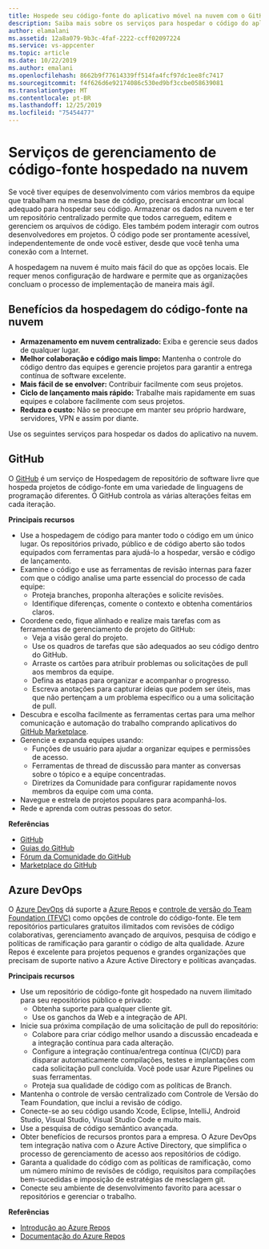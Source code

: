 ```yaml
---
title: Hospede seu código-fonte do aplicativo móvel na nuvem com o GitHub e o Azure DevOps
description: Saiba mais sobre os serviços para hospedar o código do aplicativo móvel na nuvem com os serviços da Microsoft.
author: elamalani
ms.assetid: 12a8a079-9b3c-4faf-2222-ccff02097224
ms.service: vs-appcenter
ms.topic: article
ms.date: 10/22/2019
ms.author: emalani
ms.openlocfilehash: 8662b9f77614339ff514fa4fcf97dc1ee8fc7417
ms.sourcegitcommit: f4f626d6e92174086c530ed9bf3ccbe058639081
ms.translationtype: MT
ms.contentlocale: pt-BR
ms.lasthandoff: 12/25/2019
ms.locfileid: "75454477"
---
```

# <a name="cloud-hosted-source-code-management-services"></a>Serviços de gerenciamento de código-fonte hospedado na nuvem
Se você tiver equipes de desenvolvimento com vários membros da equipe que trabalham na mesma base de código, precisará encontrar um local adequado para hospedar seu código. Armazenar os dados na nuvem e ter um repositório centralizado permite que todos carreguem, editem e gerenciem os arquivos de código. Eles também podem interagir com outros desenvolvedores em projetos. O código pode ser prontamente acessível, independentemente de onde você estiver, desde que você tenha uma conexão com a Internet.

A hospedagem na nuvem é muito mais fácil do que as opções locais. Ele requer menos configuração de hardware e permite que as organizações concluam o processo de implementação de maneira mais ágil.

## <a name="benefits-of-hosting-source-code-in-the-cloud"></a>Benefícios da hospedagem do código-fonte na nuvem
- **Armazenamento em nuvem centralizado:** Exiba e gerencie seus dados de qualquer lugar.
- **Melhor colaboração e código mais limpo:** Mantenha o controle do código dentro das equipes e gerencie projetos para garantir a entrega contínua de software excelente.
- **Mais fácil de se envolver:** Contribuir facilmente com seus projetos.
- **Ciclo de lançamento mais rápido:** Trabalhe mais rapidamente em suas equipes e colabore facilmente com seus projetos.
- **Reduza o custo:** Não se preocupe em manter seu próprio hardware, servidores, VPN e assim por diante.

Use os seguintes serviços para hospedar os dados do aplicativo na nuvem.

## <a name="github"></a>GitHub
O [GitHub](https://github.com/) é um serviço de Hospedagem de repositório de software livre que hospeda projetos de código-fonte em uma variedade de linguagens de programação diferentes. O GitHub controla as várias alterações feitas em cada iteração.

**Principais recursos**
- Use a hospedagem de código para manter todo o código em um único lugar. Os repositórios privado, público e de código aberto são todos equipados com ferramentas para ajudá-lo a hospedar, versão e código de lançamento.
- Examine o código e use as ferramentas de revisão internas para fazer com que o código analise uma parte essencial do processo de cada equipe:
    - Proteja branches, proponha alterações e solicite revisões.
    - Identifique diferenças, comente o contexto e obtenha comentários claros.
- Coordene cedo, fique alinhado e realize mais tarefas com as ferramentas de gerenciamento de projeto do GitHub:
    - Veja a visão geral do projeto.
    - Use os quadros de tarefas que são adequados ao seu código dentro do GitHub.
    - Arraste os cartões para atribuir problemas ou solicitações de pull aos membros da equipe.
    - Defina as etapas para organizar e acompanhar o progresso.
    - Escreva anotações para capturar ideias que podem ser úteis, mas que não pertençam a um problema específico ou a uma solicitação de pull.
- Descubra e escolha facilmente as ferramentas certas para uma melhor comunicação e automação do trabalho comprando aplicativos do [GitHub Marketplace](https://github.com/marketplace).
- Gerencie e expanda equipes usando: 
    - Funções de usuário para ajudar a organizar equipes e permissões de acesso.
    - Ferramentas de thread de discussão para manter as conversas sobre o tópico e a equipe concentradas.
    - Diretrizes da Comunidade para configurar rapidamente novos membros da equipe com uma conta.
- Navegue e estrela de projetos populares para acompanhá-los.
- Rede e aprenda com outras pessoas do setor.

**Referências**
- [GitHub](https://github.com/)
- [Guias do GitHub](https://guides.github.com/)
- [Fórum da Comunidade do GitHub](https://github.community/)
- [Marketplace do GitHub](https://github.com/marketplace)

## <a name="azure-devops"></a>Azure DevOps
O [Azure DevOps](https://azure.microsoft.com/services/devops/) dá suporte a [Azure Repos](https://azure.microsoft.com/services/devops/repos/) e [controle de versão do Team Foundation (TFVC)](https://docs.microsoft.com/azure/devops/repos/tfvc/index?view=azure-devops) como opções de controle do código-fonte. Ele tem repositórios particulares gratuitos ilimitados com revisões de código colaborativas, gerenciamento avançado de arquivos, pesquisa de código e políticas de ramificação para garantir o código de alta qualidade. Azure Repos é excelente para projetos pequenos e grandes organizações que precisam de suporte nativo a Azure Active Directory e políticas avançadas.
    
**Principais recursos**
- Use um repositório de código-fonte git hospedado na nuvem ilimitado para seu repositórios público e privado:
    - Obtenha suporte para qualquer cliente git.
    - Use os ganchos da Web e a integração de API.
- Inicie sua próxima compilação de uma solicitação de pull do repositório:
    - Colabore para criar código melhor usando a discussão encadeada e a integração contínua para cada alteração.
    - Configure a integração contínua/entrega contínua (CI/CD) para disparar automaticamente compilações, testes e implantações com cada solicitação pull concluída. Você pode usar Azure Pipelines ou suas ferramentas.
    - Proteja sua qualidade de código com as políticas de Branch.
- Mantenha o controle de versão centralizado com Controle de Versão do Team Foundation, que inclui a revisão de código.
- Conecte-se ao seu código usando Xcode, Eclipse, IntelliJ, Android Studio, Visual Studio, Visual Studio Code e muito mais.
- Use a pesquisa de código semântico avançada.
- Obter benefícios de recursos prontos para a empresa. O Azure DevOps tem integração nativa com o Azure Active Directory, que simplifica o processo de gerenciamento de acesso aos repositórios de código.
- Garanta a qualidade do código com as políticas de ramificação, como um número mínimo de revisões de código, requisitos para compilações bem-sucedidas e imposição de estratégias de mesclagem git.
- Conecte seu ambiente de desenvolvimento favorito para acessar o repositórios e gerenciar o trabalho.

**Referências**
- [Introdução ao Azure Repos](https://azure.microsoft.com/services/devops/repos/) 
- [Documentação do Azure Repos](/azure/devops/repos/?view=azure-devops)